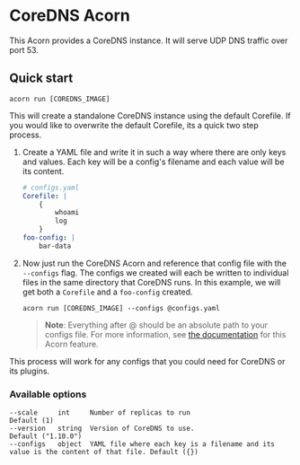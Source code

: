 # CoreDNS Acorn

This Acorn provides a CoreDNS instance. It will serve UDP DNS traffic over port 53.

## Quick start

`acorn run [COREDNS_IMAGE]`

This will create a standalone CoreDNS instance using the default Corefile. If you would like to overwrite the default Corefile, its a quick two step process.

1. Create a YAML file and write it in such a way where there are only keys and values. Each key will be a config's filename and each value will be its content.

    ```yaml
    # configs.yaml
    Corefile: |
        {
            whoami
            log
        }
    foo-config: |
        bar-data
    ```

2. Now just run the CoreDNS Acorn and reference that config file with the `--configs` flag. The configs we created will each be written to individual files in the same directory that CoreDNS runs. In this example, we will get both a `Corefile` and a `foo-config` created.

    `acorn run [COREDNS_IMAGE] --configs @configs.yaml`

    > **Note**: Everything after @ should be an absolute path to your configs file. For more information, see [the documentation](https://docs.acorn.io/running/args-and-secrets#passing-complex-arguments) for this Acorn feature.

This process will work for any configs that you could need for CoreDNS or its plugins. 

### Available options

```
--scale     int     Number of replicas to run                                                         Default (1)
--version   string  Version of CoreDNS to use.                                                        Default ("1.10.0")
--configs   object  YAML file where each key is a filename and its value is the content of that file. Default ({})
```

